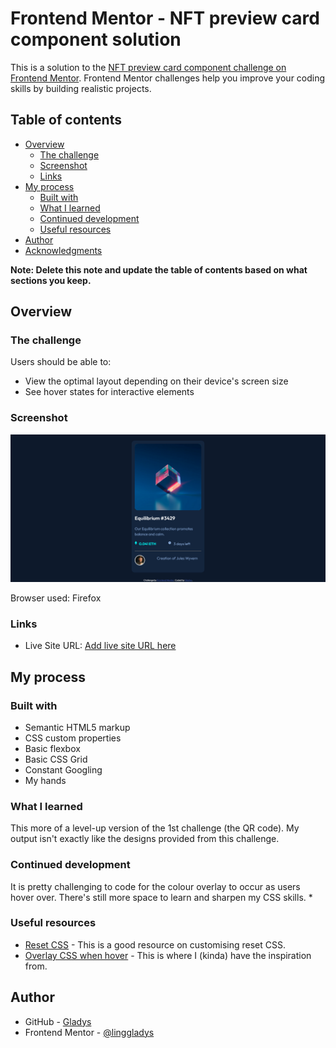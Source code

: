 # Frontend Mentor - NFT preview card component solution

This is a solution to the [NFT preview card component challenge on Frontend Mentor](https://www.frontendmentor.io/challenges/nft-preview-card-component-SbdUL_w0U). Frontend Mentor challenges help you improve your coding skills by building realistic projects. 

## Table of contents

- [Overview](#overview)
  - [The challenge](#the-challenge)
  - [Screenshot](#screenshot)
  - [Links](#links)
- [My process](#my-process)
  - [Built with](#built-with)
  - [What I learned](#what-i-learned)
  - [Continued development](#continued-development)
  - [Useful resources](#useful-resources)
- [Author](#author)
- [Acknowledgments](#acknowledgments)

**Note: Delete this note and update the table of contents based on what sections you keep.**

## Overview

### The challenge

Users should be able to:

- View the optimal layout depending on their device's screen size
- See hover states for interactive elements

### Screenshot

![](./images/screenshot_challenge_2.png)

Browser used: Firefox

### Links
- Live Site URL: [Add live site URL here](https://your-live-site-url.com)

## My process

### Built with

- Semantic HTML5 markup
- CSS custom properties
- Basic flexbox
- Basic CSS Grid
- Constant Googling
- My hands

### What I learned

This more of a level-up version of the 1st challenge (the QR code). My output isn't exactly like the designs provided from this challenge.

### Continued development

It is pretty challenging to code for the colour overlay to occur as users hover over. There's still more space to learn and sharpen my CSS skills.
*

### Useful resources

- [Reset CSS](https://www.joshwcomeau.com/css/custom-css-reset/) - This is a good resource on customising reset CSS.
- [Overlay CSS when hover](https://www.w3schools.com/howto/howto_css_image_overlay.asp) - This is where I (kinda) have the inspiration from.


## Author

- GitHub - [Gladys](https://github.com/linggladys)
- Frontend Mentor - [@linggladys](https://www.frontendmentor.io/profile/linggladys)
